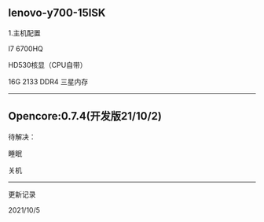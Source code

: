 


lenovo-y700-15ISK
---
1.主机配置

I7 6700HQ

HD530核显（CPU自带）

16G 2133 DDR4 三星内存

---
Opencore:0.7.4(开发版21/10/2)
---

待解决：

睡眠

关机

---
更新记录

2021/10/5
